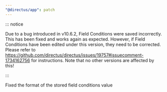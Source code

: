 ```yaml
---
"@directus/app": patch
---
```


::: notice

Due to a bug introduced in v10.6.2, Field Conditions were saved incorrectly. This has been fixed and works again as expected.
However, if Field Conditions have been edited under this version, they need to be corrected. Please refer to https://github.com/directus/directus/issues/19757#issuecomment-1734162756 for instructions.
Note that no other versions are affected by this!

:::

Fixed the format of the stored field conditions value
